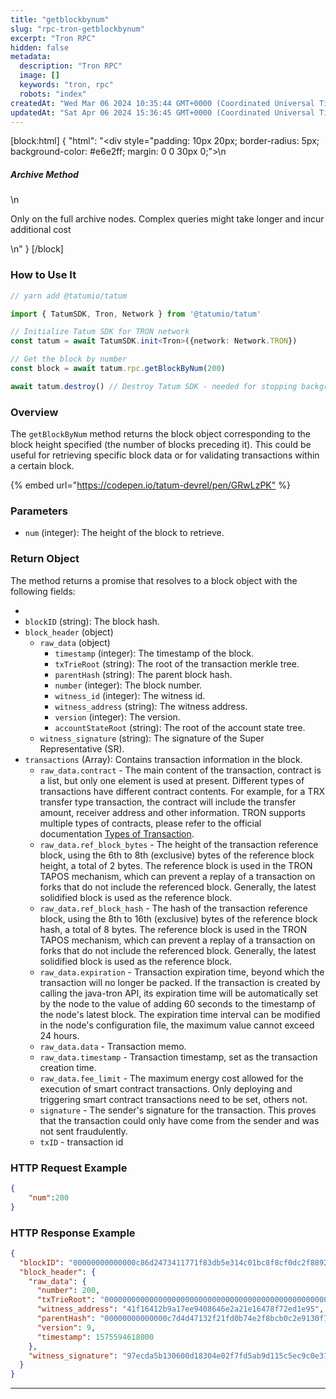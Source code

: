 ```yaml
---
title: "getblockbynum"
slug: "rpc-tron-getblockbynum"
excerpt: "Tron RPC"
hidden: false
metadata: 
  description: "Tron RPC"
  image: []
  keywords: "tron, rpc"
  robots: "index"
createdAt: "Wed Mar 06 2024 10:35:44 GMT+0000 (Coordinated Universal Time)"
updatedAt: "Sat Apr 06 2024 15:36:45 GMT+0000 (Coordinated Universal Time)"
---
```

[block:html]
{
  "html": "<div style=\"padding: 10px 20px; border-radius: 5px; background-color: #e6e2ff; margin: 0 0 30px 0;\">\n  <h5>Archive Method</h5>\n  <p>Only on the full archive nodes. Complex queries might take longer and incur additional cost</p>\n</div>"
}
[/block]


### How to Use It



```typescript
// yarn add @tatumio/tatum

import { TatumSDK, Tron, Network } from '@tatumio/tatum'

// Initialize Tatum SDK for TRON network
const tatum = await TatumSDK.init<Tron>({network: Network.TRON})

// Get the block by number
const block = await tatum.rpc.getBlockByNum(200)

await tatum.destroy() // Destroy Tatum SDK - needed for stopping background jobs
```



### Overview

The `getBlockByNum` method returns the block object corresponding to the block height specified (the number of blocks preceding it). This could be useful for retrieving specific block data or for validating transactions within a certain block.

{% embed url="<https://codepen.io/tatum-devrel/pen/GRwLzPK"> %}

### Parameters

- `num` (integer): The height of the block to retrieve.

### Return Object

The method returns a promise that resolves to a block object with the following fields:

-
- `blockID` (string): The block hash.
- `block_header` (object)
  - `raw_data` (object)
    - `timestamp` (integer): The timestamp of the block.
    - `txTrieRoot` (string): The root of the transaction merkle tree.
    - `parentHash` (string): The parent block hash.
    - `number` (integer): The block number.
    - `witness_id` (integer): The witness id.
    - `witness_address` (string): The witness address.
    - `version` (integer): The version.
    - `accountStateRoot` (string): The root of the account state tree.
  - `witness_signature` (string): The signature of the Super Representative (SR).
- `transactions` (Array): Contains transaction information in the block.
  - `raw_data.contract` - The main content of the transaction, contract is a list, but only one element is used at present. Different types of transactions have different contract contents. For example, for a TRX transfer type transaction, the contract will include the transfer amount, receiver address and other information. TRON supports multiple types of contracts, please refer to the official documentation [Types of Transaction](https://developers.tron.network/docs/tron-protocol-transaction#types-of-transaction).
  - `raw_data.ref_block_bytes` - The height of the transaction reference block, using the 6th to 8th (exclusive) bytes of the reference block height, a total of 2 bytes. The reference block is used in the TRON TAPOS mechanism, which can prevent a replay of a transaction on forks that do not include the referenced block. Generally, the latest solidified block is used as the reference block.
  - `raw_data.ref_block_hash` - The hash of the transaction reference block, using the 8th to 16th (exclusive) bytes of the reference block hash, a total of 8 bytes. The reference block is used in the TRON TAPOS mechanism, which can prevent a replay of a transaction on forks that do not include the referenced block. Generally, the latest solidified block is used as the reference block.
  - `raw_data.expiration` - Transaction expiration time, beyond which the transaction will no longer be packed. If the transaction is created by calling the java-tron API, its expiration time will be automatically set by the node to the value of adding 60 seconds to the timestamp of the node's latest block. The expiration time interval can be modified in the node's configuration file, the maximum value cannot exceed 24 hours.
  - `raw_data.data` - Transaction memo.
  - `raw_data.timestamp` - Transaction timestamp, set as the transaction creation time.
  - `raw_data.fee_limit` - The maximum energy cost allowed for the execution of smart contract transactions. Only deploying and triggering smart contract transactions need to be set, others not.
  - `signature` - The sender's signature for the transaction. This proves that the transaction could only have come from the sender and was not sent fraudulently.
  - `txID` - transaction id

### HTTP Request Example

```json
{
    "num":200
}
```

### HTTP Response Example

```json
{
  "blockID": "00000000000000c86d2473411771f83db5e314c01bc8f8cf0dc2f8892be6fd7f",
  "block_header": {
    "raw_data": {
      "number": 200,
      "txTrieRoot": "0000000000000000000000000000000000000000000000000000000000000000",
      "witness_address": "41f16412b9a17ee9408646e2a21e16478f72ed1e95",
      "parentHash": "00000000000000c7d4d47132f21fd0b74e2f8bcb0c2e9130f7cab35b5d38af9f",
      "version": 9,
      "timestamp": 1575594618000
    },
    "witness_signature": "97ecda5b130600d18304e02f7fd5ab9d115c5ec9c0e312c8c6fe83939771bb85505fafee598541dc902b1a7b8ca2735c83a12e640203ed4b8529d47ce4f413df00"
  }
}
```

***
